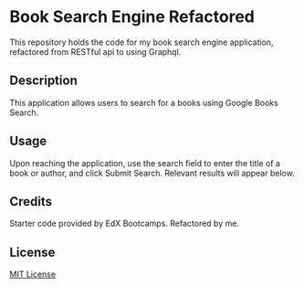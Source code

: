 # Book Search Engine Refactored
This repository holds the code for my book search engine application, refactored from RESTful api to using Graphql.  

## Description
This application allows users to search for a books using Google Books Search. 

## Usage

Upon reaching the application, use the search field to enter the title of a book or author, and click Submit Search. Relevant results will appear below. 

## Credits

Starter code provided by EdX Bootcamps. Refactored by me. 

## License

[MIT License](./LICENSE)
